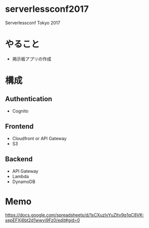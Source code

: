 # serverlessconf2017

Serverlessconf Tokyo 2017

# やること

* 掲示板アプリの作成

# 構成

## Authentication

* Cognito

## Frontend

* Cloudfront or API Gateway
* S3

## Backend

* API Gateway
* Lambda
* DynamoDB

# Memo

https://docs.google.com/spreadsheets/d/1sCXuzlvYuZltv9q1qC8VK-sepEFXj6bt2d1wwvi9Fz0/edit#gid=0
